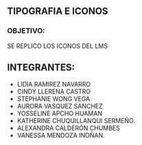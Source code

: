 ## TIPOGRAFIA E ICONOS

### OBJETIVO:

SE REPLICO LOS ICONOS DEL LMS


## INTEGRANTES:

+ LIDIA RAMIREZ NAVARRO
+ CINDY LLERENA CASTRO
+ STEPHANIE WONG VEGA
+ AURORA VASQUEZ SANCHEZ
+ YOSSELINE APCHO HUAMAN
+ KATHERINE CHUQUILLANQUI SERMEÑO.
+ ALEXANDRA CALDERÓN CHUMBES
+ VANESSA MENDOZA INOÑAN.